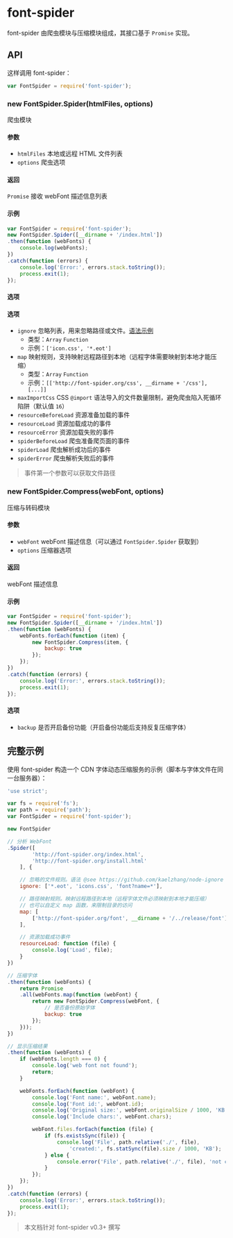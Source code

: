 # font-spider

font-spider 由爬虫模块与压缩模块组成，其接口基于 `Promise`  实现。

## API

这样调用 font-spider：

``` javascript
var FontSpider = require('font-spider');
```

### new FontSpider.Spider(htmlFiles, options)

爬虫模块

#### 参数

- `htmlFiles` 本地或远程 HTML 文件列表
- `options` 爬虫选项

#### 返回

`Promise` 接收 webFont 描述信息列表

#### 示例

``` javascript
var FontSpider = require('font-spider');
new FontSpider.Spider([__dirname + '/index.html'])
.then(function (webFonts) {
    console.log(webFonts);
})
.catch(function (errors) {
    console.log('Error:', errors.stack.toString());
    process.exit(1);
});
```

#### 选项

#### 选项

- `ignore` 忽略列表，用来忽略路径或文件。[语法示例](https://github.com/kaelzhang/node-ignore)
  - 类型：`Array` `Function`
  - 示例：`['icon.css', '*.eot']`
- `map` 映射规则，支持映射远程路径到本地（远程字体需要映射到本地才能压缩）
  - 类型：`Array` `Function`
  - 示例：`[['http://font-spider.org/css', __dirname + '/css'], [...]]`
- `maxImportCss` CSS `@import` 语法导入的文件数量限制，避免爬虫陷入死循环陷阱（默认值 `16`）
- `resourceBeforeLoad` 资源准备加载的事件
- `resourceLoad` 资源加载成功的事件
- `resourceError` 资源加载失败的事件
- `spiderBeforeLoad` 爬虫准备爬页面的事件
- `spiderLoad` 爬虫解析成功后的事件
- `spiderError` 爬虫解析失败后的事件

> 事件第一个参数可以获取文件路径

### new FontSpider.Compress(webFont, options)

压缩与转码模块

#### 参数

- `webFont` webFont 描述信息（可以通过 `FontSpider.Spider` 获取到）
- `options` 压缩器选项

#### 返回

webFont 描述信息

#### 示例

``` javascript
var FontSpider = require('font-spider');
new FontSpider.Spider([__dirname + '/index.html'])
.then(function (webFonts) {
    webFonts.forEach(function (item) {
        new FontSpider.Compress(item, {
            backup: true
        });
    });
})
.catch(function (errors) {
    console.log('Error:', errors.stack.toString());
    process.exit(1);
});
```

#### 选项

- `backup` 是否开启备份功能（开启备份功能后支持反复压缩字体）

## 完整示例

使用 font-spider 构造一个 CDN 字体动态压缩服务的示例（脚本与字体文件在同一台服务器）：

``` javascript
'use strict';

var fs = require('fs');
var path = require('path');
var FontSpider = require('font-spider');

new FontSpider

// 分析 WebFont
.Spider([
        'http://font-spider.org/index.html',
        'http://font-spider.org/install.html'
    ], {

    // 忽略的文件规则。语法 @see https://github.com/kaelzhang/node-ignore
    ignore: ['*.eot', 'icons.css', 'font?name=*'],

    // 路径映射规则。映射远程路径到本地（远程字体文件必须映射到本地才能压缩）
    // 也可以自定义 map 函数，来限制目录的访问
    map: [
    	['http://font-spider.org/font', __dirname + '/../release/font']
    ],

    // 资源加载成功事件
    resourceLoad: function (file) {
        console.log('Load', file);
    }
})

// 压缩字体
.then(function (webFonts) {
    return Promise
    .all(webFonts.map(function (webFont) {
        return new FontSpider.Compress(webFont, {
            // 是否备份原始字体
            backup: true
        });
    }));
})

// 显示压缩结果
.then(function (webFonts) {
    if (webFonts.length === 0) {
        console.log('web font not found');
        return;
    }

    webFonts.forEach(function (webFont) {
        console.log('Font name:', webFont.name);
        console.log('Font id:', webFont.id);
        console.log('Original size:', webFont.originalSize / 1000, 'KB');
        console.log('Include chars:', webFont.chars);

        webFont.files.forEach(function (file) {
            if (fs.existsSync(file)) {
                console.log('File', path.relative('./', file),
                    'created:', fs.statSync(file).size / 1000, 'KB');
            } else {
                console.error('File', path.relative('./', file), 'not created');
            }
        });
    });
})
.catch(function (errors) {
    console.log('Error:', errors.stack.toString());
    process.exit(1);
});
```

> 本文档针对 font-spider v0.3+ 撰写